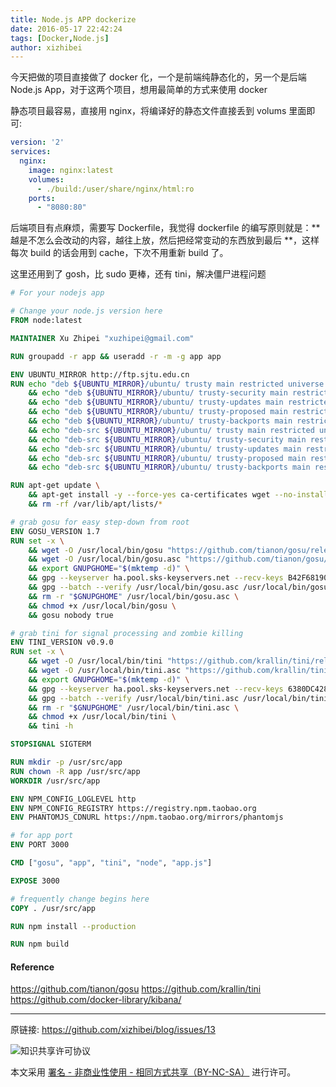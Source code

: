 ```yaml
---
title: Node.js APP dockerize
date: 2016-05-17 22:42:24
tags: [Docker,Node.js]
author: xizhibei
---
```

今天把做的项目直接做了 docker 化，一个是前端纯静态化的，另一个是后端 Node.js App，对于这两个项目，想用最简单的方式来使用 docker

静态项目最容易，直接用 nginx，将编译好的静态文件直接丢到 volums 里面即可:

``` yml
version: '2'
services:
  nginx:
    image: nginx:latest
    volumes:
      - ./build:/user/share/nginx/html:ro
    ports:
      - "8080:80"

```

后端项目有点麻烦，需要写 Dockerfile，我觉得 dockerfile 的编写原则就是：** 越是不怎么会改动的内容，越往上放，然后把经常变动的东西放到最后 **，这样每次 build 的话会用到 cache，下次不用重新 build 了。

这里还用到了 gosh，比 sudo 更棒，还有 tini，解决僵尸进程问题

``` Dockerfile
# For your nodejs app

# Change your node.js version here
FROM node:latest

MAINTAINER Xu Zhipei "xuzhipei@gmail.com"

RUN groupadd -r app && useradd -r -m -g app app

ENV UBUNTU_MIRROR http://ftp.sjtu.edu.cn
RUN echo "deb ${UBUNTU_MIRROR}/ubuntu/ trusty main restricted universe multiverse" > /etc/apt/sources.list \
    && echo "deb ${UBUNTU_MIRROR}/ubuntu/ trusty-security main restricted universe multiverse" >> /etc/apt/sources.list \
    && echo "deb ${UBUNTU_MIRROR}/ubuntu/ trusty-updates main restricted universe multiverse" >> /etc/apt/sources.list \
    && echo "deb ${UBUNTU_MIRROR}/ubuntu/ trusty-proposed main restricted universe multiverse" >> /etc/apt/sources.list \
    && echo "deb ${UBUNTU_MIRROR}/ubuntu/ trusty-backports main restricted universe multiverse" >> /etc/apt/sources.list \
    && echo "deb-src ${UBUNTU_MIRROR}/ubuntu/ trusty main restricted universe multiverse" >> /etc/apt/sources.list \
    && echo "deb-src ${UBUNTU_MIRROR}/ubuntu/ trusty-security main restricted universe multiverse" >> /etc/apt/sources.list \
    && echo "deb-src ${UBUNTU_MIRROR}/ubuntu/ trusty-updates main restricted universe multiverse" >> /etc/apt/sources.list \
    && echo "deb-src ${UBUNTU_MIRROR}/ubuntu/ trusty-proposed main restricted universe multiverse" >> /etc/apt/sources.list \
    && echo "deb-src ${UBUNTU_MIRROR}/ubuntu/ trusty-backports main restricted universe multiverse" >> /etc/apt/sources.list

RUN apt-get update \
    && apt-get install -y --force-yes ca-certificates wget --no-install-recommends \
    && rm -rf /var/lib/apt/lists/*

# grab gosu for easy step-down from root
ENV GOSU_VERSION 1.7
RUN set -x \
    && wget -O /usr/local/bin/gosu "https://github.com/tianon/gosu/releases/download/$GOSU_VERSION/gosu-$(dpkg --print-architecture)" \
    && wget -O /usr/local/bin/gosu.asc "https://github.com/tianon/gosu/releases/download/$GOSU_VERSION/gosu-$(dpkg --print-architecture).asc" \
    && export GNUPGHOME="$(mktemp -d)" \
    && gpg --keyserver ha.pool.sks-keyservers.net --recv-keys B42F6819007F00F88E364FD4036A9C25BF357DD4 \
    && gpg --batch --verify /usr/local/bin/gosu.asc /usr/local/bin/gosu \
    && rm -r "$GNUPGHOME" /usr/local/bin/gosu.asc \
    && chmod +x /usr/local/bin/gosu \
    && gosu nobody true

# grab tini for signal processing and zombie killing
ENV TINI_VERSION v0.9.0
RUN set -x \
    && wget -O /usr/local/bin/tini "https://github.com/krallin/tini/releases/download/$TINI_VERSION/tini" \
    && wget -O /usr/local/bin/tini.asc "https://github.com/krallin/tini/releases/download/$TINI_VERSION/tini.asc" \
    && export GNUPGHOME="$(mktemp -d)" \
    && gpg --keyserver ha.pool.sks-keyservers.net --recv-keys 6380DC428747F6C393FEACA59A84159D7001A4E5 \
    && gpg --batch --verify /usr/local/bin/tini.asc /usr/local/bin/tini \
    && rm -r "$GNUPGHOME" /usr/local/bin/tini.asc \
    && chmod +x /usr/local/bin/tini \
    && tini -h

STOPSIGNAL SIGTERM

RUN mkdir -p /usr/src/app
RUN chown -R app /usr/src/app
WORKDIR /usr/src/app

ENV NPM_CONFIG_LOGLEVEL http
ENV NPM_CONFIG_REGISTRY https://registry.npm.taobao.org
ENV PHANTOMJS_CDNURL https://npm.taobao.org/mirrors/phantomjs

# for app port
ENV PORT 3000

CMD ["gosu", "app", "tini", "node", "app.js"]

EXPOSE 3000

# frequently change begins here
COPY . /usr/src/app

RUN npm install --production

RUN npm build
```
#### Reference

https://github.com/tianon/gosu
https://github.com/krallin/tini
https://github.com/docker-library/kibana/


***
原链接: https://github.com/xizhibei/blog/issues/13

![知识共享许可协议](https://i.creativecommons.org/l/by-nc-sa/4.0/88x31.png "署名 - 非商业性使用 - 相同方式共享（BY-NC-SA）")

本文采用 [署名 - 非商业性使用 - 相同方式共享（BY-NC-SA）](https://creativecommons.org/licenses/by-nc-sa/4.0/deed.zh) 进行许可。
